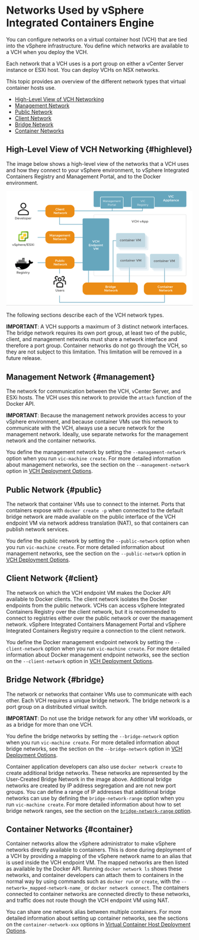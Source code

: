 # Networks Used by vSphere Integrated Containers Engine #

You can configure networks on a virtual container host (VCH) that are tied into the vSphere infrastructure. You define which networks are available to a VCH when you deploy the VCH.

Each network that a VCH uses is a port group on either a vCenter Server instance or ESXi host. You can deploy VCHs on NSX networks.

This topic provides an overview of the different network types that virtual container hosts use.

- [High-Level View of VCH Networking](#highlevel)
- [Management Network](#management)
- [Public Network](#public)
- [Client Network](#client)
- [Bridge Network](#bridge)
- [Container Networks](#container)


## High-Level View of VCH Networking {#highlevel}

The image below shows a high-level view of the networks that a VCH uses and how they connect to your vSphere environment, to vSphere Integrated Containers Registry and Management Portal, and to the Docker environment. 
 
 ![VCH Networking](graphics/vic_networking.png)

The following sections describe each of the VCH network types.

**IMPORTANT**: A VCH supports a maximum of 3 distinct network interfaces. The bridge network requires its own port group, at least two of the public, client, and management networks must share a network interface and therefore a port group. Container networks do not go through the VCH, so they are not subject to this limitation. This limitation will be removed in a future release.


## Management Network {#management}

The network for communication between the VCH, vCenter Server, and ESXi hosts. The VCH uses this network to provide the `attach` function of the Docker API. 

**IMPORTANT**: Because the management network provides access to your vSphere environment, and because container VMs use this network to communicate with the VCH, always use a secure network for the management network. Ideally, use separate networks for the management network and the container networks.

You define the management network by setting the `--management-network` option when you run `vic-machine create`. For more detailed information about management networks, see the section on the `--management-network` option in [VCH Deployment Options](vch_installer_options.md#management-network).


## Public Network  {#public}
The network that container VMs use to connect to the internet. Ports that containers expose with `docker create -p` when connected to the default bridge network are made available on the public interface of the VCH endpoint VM via network address translation (NAT), so that containers can publish network services. 

You define the public network by setting the `--public-network` option when you run `vic-machine create`. For  more detailed information about management networks, see the section on the `--public-network` option in [VCH Deployment Options](vch_installer_options.md#public-network).


## Client Network {#client}

The network on which the VCH endpoint VM makes the Docker API available to Docker clients. The client network isolates the Docker endpoints from the public network. VCHs can access vSphere Integrated Containers Registry over the client network, but it is recommended to connect to registries either over the public network or over the management network. vSphere Integrated Containers Management Portal and vSphere Integrated Containers Registry require a connection to the client network. 

You define the Docker management endpoint network by setting the `--client-network` option when you run `vic-machine create`. For  more detailed information about Docker management endpoint networks, see the section on the `--client-network` option in [VCH Deployment Options](vch_installer_options.md#client-network).


## Bridge Network {#bridge}
The network or networks that container VMs use to communicate with each other. Each VCH requires a unique bridge network. The bridge network is a port group on a distributed virtual switch.

**IMPORTANT**: Do not use the bridge network for any other VM workloads, or as a bridge for more than one VCH.

You define the bridge networks by setting the `--bridge-network` option when you run `vic-machine create`.  For  more detailed information about bridge networks, see the section on the `--bridge-network` option in [VCH Deployment Options](vch_installer_options.md#bridge).

Container application developers can also use `docker network create` to create additional bridge networks. These networks are represented by the User-Created Bridge Network in the image above. Additional bridge networks are created by IP address segregation and are not new port groups. You can define a range of IP addresses that additional bridge networks can use by defining the `bridge-network-range` option when you run `vic-machine create`. For  more detailed information about  how to set bridge network ranges, see the section on the [`bridge-network-range` option](vch_installer_options.md#bridge-range). 


## Container Networks {#container}

Container networks allow the vSphere administrator to make vSphere networks directly available to containers. This is done during deployment of a VCH by providing a mapping of the vSphere network name to an alias that is used inside the VCH endpoint VM. The mapped networks are then listed as available by the Docker API. Running `docker network ls` shows these networks, and container developers can attach them to containers in the normal way by using commands such as `docker run` or `create`, with the `--network=_mapped-network-name_` or `docker network connect`. The containers connected to container networks are connected directly to these networks, and traffic does not route though the VCH endpoint VM using NAT.

You can share one network alias between multiple containers. For  more detailed information about setting up container networks, see the sections on the `container-network-xxx` options in [Virtual Container Host Deployment Options](vch_installer_options.md#container-network). 